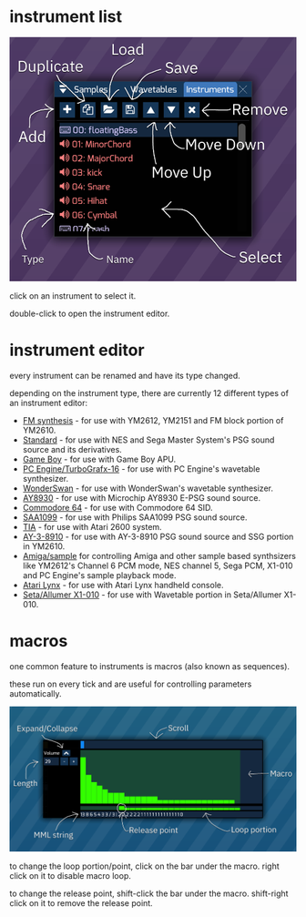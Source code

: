 # instrument list

![instrument list](list.png)

click on an instrument to select it.

double-click to open the instrument editor.

# instrument editor

every instrument can be renamed and have its type changed.

depending on the instrument type, there are currently 12 different types of an instrument editor:

- [FM synthesis](fm.md) - for use with YM2612, YM2151 and FM block portion of YM2610.
- [Standard](standard.md) - for use with NES and Sega Master System's PSG sound source and its derivatives. 
- [Game Boy](game-boy.md) - for use with Game Boy APU.
- [PC Engine/TurboGrafx-16](pce.md) - for use with PC Engine's wavetable synthesizer.
- [WonderSwan](wonderswan.md) - for use with WonderSwan's wavetable synthesizer.
- [AY8930](8930.md) - for use with Microchip AY8930 E-PSG sound source.
- [Commodore 64](c64.md) - for use with Commodore 64 SID.
- [SAA1099](saa.md) - for use with Philips SAA1099 PSG sound source.
- [TIA](tia.md) - for use with Atari 2600 system.
- [AY-3-8910](ay8910.md) - for use with AY-3-8910 PSG sound source and SSG portion in YM2610.
- [Amiga/sample](amiga.md) for controlling Amiga and other sample based synthsizers like YM2612's Channel 6 PCM mode, NES channel 5, Sega PCM, X1-010 and PC Engine's sample playback mode.
- [Atari Lynx](lynx.md) - for use with Atari Lynx handheld console. 
- [Seta/Allumer X1-010](x1_010.md) - for use with Wavetable portion in Seta/Allumer X1-010.

# macros

one common feature to instruments is macros (also known as sequences).

these run on every tick and are useful for controlling parameters automatically.

![macro view](macro.png)

to change the loop portion/point, click on the bar under the macro.
right click on it to disable macro loop.

to change the release point, shift-click the bar under the macro.
shift-right click on it to remove the release point.
